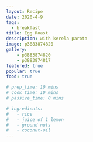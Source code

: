```yaml
---
layout: Recipe
date: 2020-4-9
tags:
  - breakfast
title: Egg Roast
description: with kerela parota
image: p3883874820
gallery:
    - p3883874820
    - p3883874817
featured: true
popular: true
food: true

# prep_time: 10 mins
# cook_time: 10 mins
# passive_time: 0 mins

# ingredients:
#   - rice
#   - juice of 1 lemon
#   - ground nuts
#   - coconut-oil
---
```




